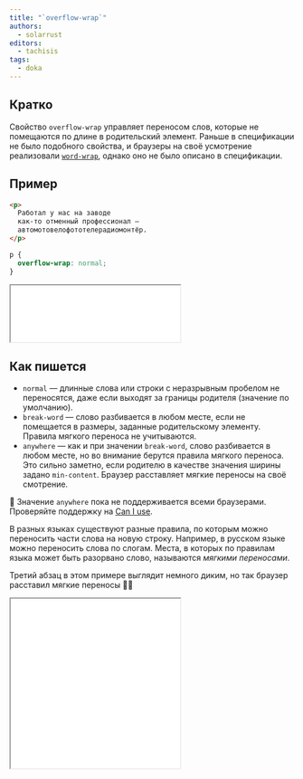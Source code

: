 ```yaml
---
title: "`overflow-wrap`"
authors:
  - solarrust
editors:
  - tachisis
tags:
  - doka
---
```


## Кратко

Свойство `overflow-wrap` управляет переносом слов, которые не помещаются по длине в родительский элемент. Раньше в спецификации не было подобного свойства, и браузеры на своё усмотрение реализовали [`word-wrap`](/css/word-wrap), однако оно не было описано в спецификации.

## Пример

<!-- yaspeller ignore:start -->
```html
<p>
  Работал у нас на заводе
  как-то отменный профессионал —
  автомотовелофототелерадиомонтёр.
</p>
```
<!-- yaspeller ignore:end -->

```css
p {
  overflow-wrap: normal;
}
```

<iframe title="Очень длинное слово" src="demos/default/" height="100"></iframe>

## Как пишется

- `normal` — длинные слова или строки с неразрывным пробелом не переносятся, даже если выходят за границы родителя (значение по умолчанию).
- `break-word` — слово разбивается в любом месте, если не помещается в размеры, заданные родительскому элементу. Правила мягкого переноса не учитываются.
- `anywhere` — как и при значении `break-word`, слово разбивается в любом месте, но во внимание берутся правила мягкого переноса. Это сильно заметно, если родителю в качестве значения ширины задано `min-content`. Браузер расставляет мягкие переносы на своё смотрение.

<aside>

🤨 Значение `anywhere` пока не поддерживается всеми браузерами. Проверяйте поддержку на [Can I use](https://caniuse.com/mdn-css_properties_overflow-wrap_anywhere).

</aside>

В разных языках существуют разные правила, по которым можно переносить части слова на новую строку. Например, в русском языке можно переносить слова по слогам. Места, в которых по правилам языка может быть разорвано слово, называются _мягкими переносами_.

Третий абзац в этом примере выглядит немного диким, но так браузер расставил мягкие переносы 🤷‍♀️

<iframe title="Разные значения" src="demos/values/" height="300"></iframe>

